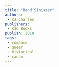 ```yaml
---
title: "Band Sinister"
authors: 
 - KJ Charles
publishers:
 - KJC Books
publish: 2018
tags: 
 - romance
 - queer
 - historical
 - canon
---
```


